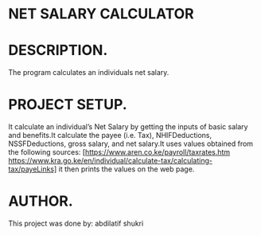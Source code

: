 # NET SALARY CALCULATOR

# DESCRIPTION.
The program calculates an individuals net salary.

# PROJECT SETUP.
 It calculate an individual’s Net Salary by getting the inputs of basic salary and benefits.It calculate the payee (i.e. Tax), NHIFDeductions, NSSFDeductions, gross salary, and net salary.It uses values obtained from the following sources: [https://www.aren.co.ke/payroll/taxrates.htm 
https://www.kra.go.ke/en/individual/calculate-tax/calculating-tax/payeLinks]
it then prints the values on the web page.

# AUTHOR.
This project was done by:
abdilatif shukri

